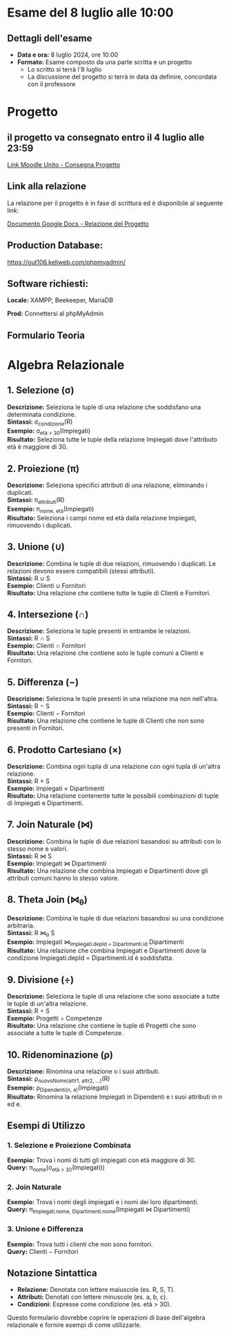 # Esame del 8 luglio alle 10:00

## Dettagli dell'esame

- **Data e ora:** 8 luglio 2024, ore 10:00
- **Formato:** Esame composto da una parte scritta e un progetto
  - Lo scritto si terrà l'8 luglio
  - La discussione del progetto si terrà in data da definire, concordata con il professore

# Progetto

## il progetto va consegnato entro il 4 luglio alle 23:59

[Link Moodle Unito - Consegna Progetto](https://informatica.i-learn.unito.it/mod/assign/view.php?id=235786)

## Link alla relazione

La relazione per il progetto è in fase di scrittura ed è disponibile al seguente link:

[Documento Google Docs - Relazione del Progetto](https://docs.google.com/document/d/1DzxUjuaCh5eImsaroqHq8j8oPXeEQ7thTz5TV4AdffI/)

## Production Database:
https://out106.keliweb.com/phpmyadmin/

## Software richiesti:

**Locale:**
XAMPP, Beekeeper, MariaDB

**Prod:**
Connettersi al phpMyAdmin


## Formulario Teoria ##

# Algebra Relazionale

## 1. Selezione (σ)

**Descrizione:** Seleziona le tuple di una relazione che soddisfano una determinata condizione.  
**Sintassi:** σ<sub>condizione</sub>(R)  
**Esempio:** σ<sub>età > 30</sub>(Impiegati)  
**Risultato:** Seleziona tutte le tuple della relazione Impiegati dove l'attributo età è maggiore di 30.

## 2. Proiezione (π)

**Descrizione:** Seleziona specifici attributi di una relazione, eliminando i duplicati.  
**Sintassi:** π<sub>attributi</sub>(R)  
**Esempio:** π<sub>nome, età</sub>(Impiegati)  
**Risultato:** Seleziona i campi nome ed età dalla relazione Impiegati, rimuovendo i duplicati.

## 3. Unione (∪)

**Descrizione:** Combina le tuple di due relazioni, rimuovendo i duplicati. Le relazioni devono essere compatibili (stessi attributi).  
**Sintassi:** R ∪ S  
**Esempio:** Clienti ∪ Fornitori  
**Risultato:** Una relazione che contiene tutte le tuple di Clienti e Fornitori.

## 4. Intersezione (∩)

**Descrizione:** Seleziona le tuple presenti in entrambe le relazioni.  
**Sintassi:** R ∩ S  
**Esempio:** Clienti ∩ Fornitori  
**Risultato:** Una relazione che contiene solo le tuple comuni a Clienti e Fornitori.

## 5. Differenza (−)

**Descrizione:** Seleziona le tuple presenti in una relazione ma non nell'altra.  
**Sintassi:** R − S  
**Esempio:** Clienti − Fornitori  
**Risultato:** Una relazione che contiene le tuple di Clienti che non sono presenti in Fornitori.

## 6. Prodotto Cartesiano (×)

**Descrizione:** Combina ogni tupla di una relazione con ogni tupla di un'altra relazione.  
**Sintassi:** R × S  
**Esempio:** Impiegati × Dipartimenti  
**Risultato:** Una relazione contenente tutte le possibili combinazioni di tuple di Impiegati e Dipartimenti.

## 7. Join Naturale (⋈)

**Descrizione:** Combina le tuple di due relazioni basandosi su attributi con lo stesso nome e valori.  
**Sintassi:** R ⋈ S  
**Esempio:** Impiegati ⋈ Dipartimenti  
**Risultato:** Una relazione che combina Impiegati e Dipartimenti dove gli attributi comuni hanno lo stesso valore.

## 8. Theta Join (⋈<sub>θ</sub>)

**Descrizione:** Combina le tuple di due relazioni basandosi su una condizione arbitraria.  
**Sintassi:** R ⋈<sub>θ</sub> S  
**Esempio:** Impiegati ⋈<sub>Impiegati.depId = Dipartimenti.id</sub> Dipartimenti  
**Risultato:** Una relazione che combina Impiegati e Dipartimenti dove la condizione Impiegati.depId = Dipartimenti.id è soddisfatta.

## 9. Divisione (÷)

**Descrizione:** Seleziona le tuple di una relazione che sono associate a tutte le tuple di un'altra relazione.  
**Sintassi:** R ÷ S  
**Esempio:** Progetti ÷ Competenze  
**Risultato:** Una relazione che contiene le tuple di Progetti che sono associate a tutte le tuple di Competenze.

## 10. Ridenominazione (ρ)

**Descrizione:** Rinomina una relazione o i suoi attributi.  
**Sintassi:** ρ<sub>nuovoNome(attr1, attr2, ...)</sub>(R)  
**Esempio:** ρ<sub>Dipendenti(n, e)</sub>(Impiegati)  
**Risultato:** Rinomina la relazione Impiegati in Dipendenti e i suoi attributi in n ed e.

## Esempi di Utilizzo

### 1. Selezione e Proiezione Combinata

**Esempio:** Trova i nomi di tutti gli impiegati con età maggiore di 30.  
**Query:** π<sub>nome</sub>(σ<sub>età > 30</sub>(Impiegati))

### 2. Join Naturale

**Esempio:** Trova i nomi degli impiegati e i nomi dei loro dipartimenti.  
**Query:** π<sub>Impiegati.nome, Dipartimenti.nome</sub>(Impiegati ⋈ Dipartimenti)

### 3. Unione e Differenza

**Esempio:** Trova tutti i clienti che non sono fornitori.  
**Query:** Clienti − Fornitori

## Notazione Sintattica

- **Relazione:** Denotata con lettere maiuscole (es. R, S, T).
- **Attributi:** Denotati con lettere minuscole (es. a, b, c).
- **Condizioni:** Espresse come condizione (es. età > 30).

Questo formulario dovrebbe coprire le operazioni di base dell'algebra relazionale e fornire esempi di come utilizzarle.
